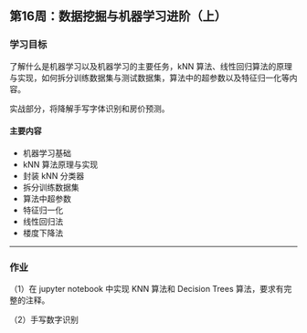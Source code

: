 ## 第16周：数据挖掘与机器学习进阶（上）

### 学习目标

了解什么是机器学习以及机器学习的主要任务，kNN 算法、线性回归算法的原理与实现，如何拆分训练数据集与测试数据集，算法中的超参数以及特征归一化等内容。

实战部分，将降解手写字体识别和房价预测。



#### 主要内容

- 机器学习基础
- kNN 算法原理与实现
- 封装 kNN 分类器
- 拆分训练数据集
- 算法中超参数
- 特征归一化
- 线性回归法
- 楼度下降法



---

### 作业

（1）在 jupyter notebook 中实现 KNN 算法和 Decision Trees 算法，要求有完整的注释。

（2）手写数字识别